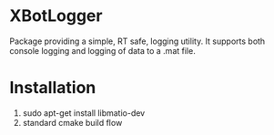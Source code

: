 # XBotLogger
Package providing a simple, RT safe, logging utility. It supports both console logging and logging of data to a .mat file.

# Installation
1) sudo apt-get install libmatio-dev 
2) standard cmake build flow
